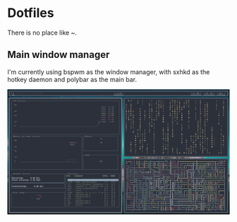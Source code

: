 # Dotfiles

There is no place like ~.

## Main window manager

I'm currently using bspwm as the window manager, with sxhkd as the hotkey daemon and polybar as the main bar.

![](assets/screenshot.png)
